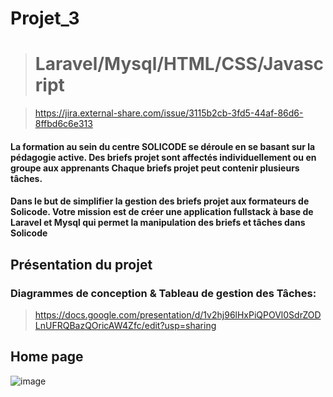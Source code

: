 # Projet_3

> # Laravel/Mysql/HTML/CSS/Javascript

> https://jira.external-share.com/issue/3115b2cb-3fd5-44af-86d6-8ffbd6c6e313

#### La formation au sein du centre SOLICODE se déroule en se basant sur la pédagogie active. Des briefs projet sont affectés individuellement ou en groupe aux apprenants Chaque briefs projet peut contenir plusieurs tâches.
#### Dans le but de simplifier la gestion des briefs projet aux formateurs de Solicode. Votre mission est de créer une application fullstack à base de Laravel et Mysql qui permet la manipulation des briefs et tâches dans Solicode


## Présentation du projet
### Diagrammes de conception & Tableau de gestion des Tâches:
> https://docs.google.com/presentation/d/1v2hj96lHxPiQPOVl0SdrZODLnUFRQBazQOricAW4Zfc/edit?usp=sharing



## Home page

![image](https://user-images.githubusercontent.com/92023794/199241691-d655f22f-bc02-4102-89e4-c7c56b138c1a.png)
